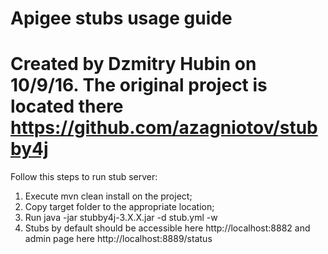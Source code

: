 **Apigee stubs usage guide**
========================
Created by Dzmitry Hubin on 10/9/16. The original project is located there https://github.com/azagniotov/stubby4j
========================
Follow this steps to run stub server:
1) Execute mvn clean install on the project;
2) Copy target folder to the appropriate location;
3) Run java -jar stubby4j-3.X.X.jar -d stub.yml -w
4) Stubs by default should be accessible here http://localhost:8882 and admin page here http://localhost:8889/status



